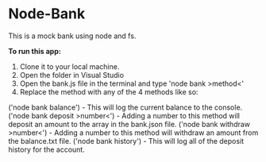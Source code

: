# Node-Bank
This is a mock bank using node and fs.

**To run this app:**

1) Clone it to your local machine.
2) Open the folder in Visual Studio
3) Open the bank.js file in the terminal and type 'node bank >method<'
4) Replace the method with any of the 4 methods like so:

('node bank balance') - This will log the current balance to the console.
('node bank deposit >number<') - Adding a number to this method will deposit an amount to the array in the bank.json file.
('node bank withdraw >number<') - Adding a number to this method will withdraw an amount from the balance.txt file.
('node bank history') - This will log all of the deposit history for the account.



